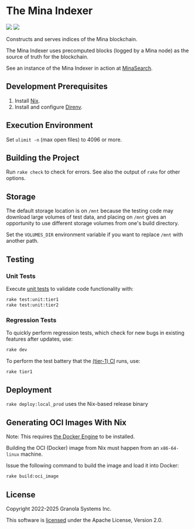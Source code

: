 # The Mina Indexer

<a href="https://buildkite.com/granola/mina-indexer-tier-1/builds?branch=main"><img src="https://badge.buildkite.com/c2da30c5a1deb1ff6e0ca09c5ec33f7bd0a5b57ea35df4fc15.svg"></a>
<a href="https://github.com/Granola-Team/mina-indexer/blob/main/LICENSE"><img src="https://img.shields.io/badge/license-APACHE-blue.svg"></a>

Constructs and serves indices of the Mina blockchain.

The Mina Indexer uses precomputed blocks (logged by a Mina node) as the source
of truth for the blockchain.

See an instance of the Mina Indexer in action at [MinaSearch](https://minasearch.com).

## Development Prerequisites

1. Install [Nix](https://determinate.systems/nix-installer/).
2. Install and configure [Direnv](https://direnv.net).

## Execution Environment

Set `ulimit -n` (max open files) to 4096 or more.

## Building the Project

Run `rake check` to check for errors. See also the output of `rake` for other
options.

## Storage

The default storage location is on `/mnt` because the testing code may download
large volumes of test data, and placing on `/mnt` gives an opportunity to use
different storage volumes from one's build directory.

Set the `VOLUMES_DIR` environment variable if you want to replace `/mnt` with
another path.

## Testing

### Unit Tests

Execute [unit tests](/rust/tests) to validate code functionality with:

```bash
rake test:unit:tier1
rake test:unit:tier2
```

### Regression Tests

To quickly perform regression tests, which check for new bugs in existing
features after updates, use:

```bash
rake dev
```

To perform the test battery that the [(tier-1) CI](https://buildkite.com/granola/mina-indexer-tier-1) runs, use:

```bash
rake tier1
```

## Deployment

`rake deploy:local_prod` uses the Nix-based release binary

## Generating OCI Images With Nix

Note: This requires [the Docker Engine](https://docs.docker.com/engine/install/) to be installed.

Building the OCI (Docker) image from Nix must happen from an `x86-64-linux`
machine.

Issue the following command to build the image and load it into Docker:

```bash
rake build:oci_image
```

## License

Copyright 2022-2025 Granola Systems Inc.

This software is [licensed](LICENSE) under the Apache License, Version 2.0.

